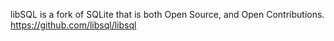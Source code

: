 
libSQL is a fork of SQLite that is both Open Source, and Open Contributions. https://github.com/libsql/libsql
